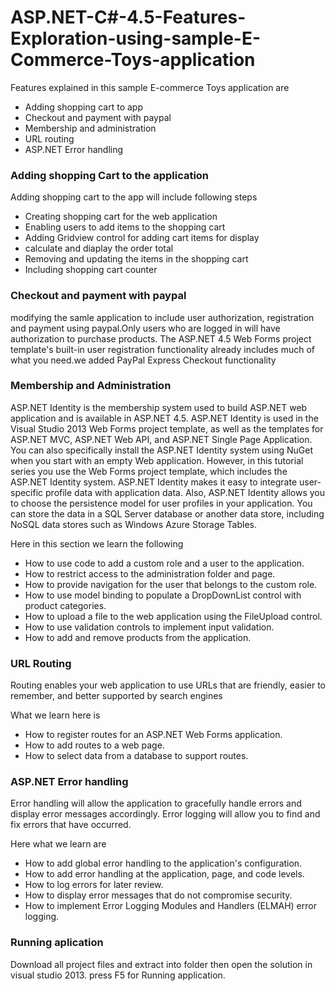 # ASP.NET-C#-4.5-Features-Exploration-using-sample-E-Commerce-Toys-application
Features explained in this sample E-commerce Toys application are
<ul><li>Adding shopping cart to app</li>
<li>Checkout and payment with paypal</li>
<li>Membership and administration</li>
<li>URL routing</li>
<li>ASP.NET Error handling</li>
 </ul>
 <h3>Adding shopping Cart to the application</h3>
 Adding shopping cart to the app will include following steps
 <ul><li>Creating shopping cart for the web application</li>
 <li>Enabling users to add items to the shopping cart</li>
 <li>Adding Gridview control for adding cart items for display</li>
 <li>calculate and diaplay the order total</li>
 <li>Removing and updating the items in the shopping cart</li>
 <li>Including shopping cart counter</li>
 </ul>
 <h3>Checkout and payment with paypal</h3>
 modifying the samle application to include user authorization, registration and payment using paypal.Only users who are logged in will have authorization to purchase products.
 The ASP.NET 4.5 Web Forms project template's built-in user registration functionality already includes much of what you need.we added PayPal Express Checkout functionality
 <h3>Membership and Administration</h3>
 ASP.NET Identity is the membership system used to build ASP.NET web application and is available in ASP.NET 4.5. ASP.NET Identity is used in the Visual Studio 2013 Web Forms project template, as well as the templates for ASP.NET MVC, ASP.NET Web API, and ASP.NET Single Page Application. You can also specifically install the ASP.NET Identity system using NuGet when you start with an empty Web application. However, in this tutorial series you use the Web Forms project template, which includes the ASP.NET Identity system. ASP.NET Identity makes it easy to integrate user-specific profile data with application data. Also, ASP.NET Identity allows you to choose the persistence model for user profiles in your application. You can store the data in a SQL Server database or another data store, including NoSQL data stores such as Windows Azure Storage Tables.
 <p>Here in this section we learn the following</p>
 <ul><li>How to use code to add a custom role and a user to the application.</li>
     <li>How to restrict access to the administration folder and page.</li>
<li>How to provide navigation for the user that belongs to the custom role.</li>
<li>How to use model binding to populate a DropDownList control with product categories.</li>
<li>How to upload a file to the web application using the FileUpload control.</li>
<li>How to use validation controls to implement input validation.</li>
<li>How to add and remove products from the application.</li>
</ul>
<h3>URL Routing</h3>
 Routing enables your web application to use URLs that are friendly, easier to remember, and better supported by search engines
 <p>What we learn here is</p>
 <ul><li>How to register routes for an ASP.NET Web Forms application.</li>
<li>How to add routes to a web page.</li>
<li>How to select data from a database to support routes.</li></ul>
<h3>ASP.NET Error handling</h3>
Error handling will allow the application to gracefully handle errors and display error messages accordingly. Error logging will allow you to find and fix errors that have occurred.
<p>Here what we learn are</p>
<ul><li>How to add global error handling to the application's configuration.</li>
<li>How to add error handling at the application, page, and code levels.</li>
<li>How to log errors for later review.</li>
<li>How to display error messages that do not compromise security.</li>
<li>How to implement Error Logging Modules and Handlers (ELMAH) error logging.</li></ul>
<h3>Running aplication</h3>
Download all project files and extract into folder then open the solution in visual studio 2013.
press F5 for Running application.
 
